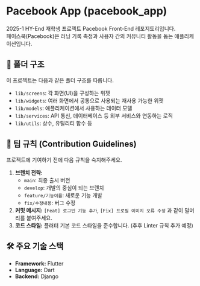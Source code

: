 # Pacebook App (pacebook_app)
2025-1 HY-End 재학생 프로젝트 Pacebook Front-End 레포지토리입니다.  
페이스북(Pacebook)은 러닝 기록 측정과 사용자 간의 커뮤니티 활동을 돕는 애플리케이션입니다.

## 📁 폴더 구조

이 프로젝트는 다음과 같은 폴더 구조를 따릅니다.

-   `lib/screens`: 각 화면(UI)을 구성하는 위젯
-   `lib/widgets`: 여러 화면에서 공통으로 사용되는 재사용 가능한 위젯
-   `lib/models`: 애플리케이션에서 사용하는 데이터 모델
-   `lib/services`: API 통신, 데이터베이스 등 외부 서비스와 연동하는 로직
-   `lib/utils`: 상수, 유틸리티 함수 등

## 🤝 팀 규칙 (Contribution Guidelines)

프로젝트에 기여하기 전에 다음 규칙을 숙지해주세요.

1.  **브랜치 전략:**
    -   `main`: 최종 출시 버전
    -   `develop`: 개발의 중심이 되는 브랜치
    -   `feature/기능이름`: 새로운 기능 개발
    -   `fix/수정내용`: 버그 수정
2.  **커밋 메시지:** `[Feat] 로그인 기능 추가`, `[Fix] 프로필 이미지 오류 수정` 과 같이 말머리를 붙여주세요.
3.  **코드 스타일:** 플러터 기본 코드 스타일을 준수합니다. (추후 Linter 규칙 추가 예정)

## 🛠️ 주요 기술 스택

-   **Framework:** Flutter
-   **Language:** Dart
-   **Backend:** Django
